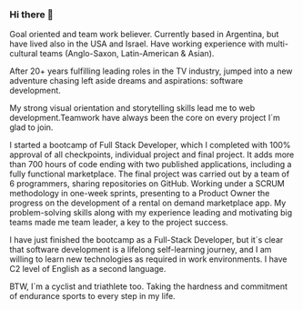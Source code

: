 ### Hi there 👋

Goal oriented and team work believer. Currently based in Argentina, but have lived also in the USA and Israel. Have working experience with multi-cultural teams (Anglo-Saxon, Latin-American & Asian).

After 20+ years fulfilling leading roles in the TV industry, jumped into a new adventure chasing left aside dreams and aspirations: software development.

My strong visual orientation and storytelling skills lead me to web development.Teamwork have always been the core on every project I´m glad to join.

I started a bootcamp of Full Stack Developer, which I completed with 100% approval of all checkpoints, individual project and final project. It adds more than 700 hours of code ending with two published applications, including a fully functional marketplace. The final project was carried out by a team of 6 programmers, sharing repositories on GitHub. Working under a SCRUM methodology in one-week sprints, presenting to a Product Owner the progress on the development of a rental on demand marketplace app. My problem-solving skills along with my experience leading and motivating big teams made me team leader, a key to the project success.

I have just finished the bootcamp as a Full-Stack Developer, but it´s clear that software development is a lifelong self-learning journey, and I am willing to learn new technologies as required in work environments.
I have C2 level of English as a second language.

BTW, I´m a cyclist and triathlete too. Taking the hardness and commitment of endurance sports to every step in my life.


<!--
**Yoss1800/Yoss1800** is a ✨ _special_ ✨ repository because its `README.md` (this file) appears on your GitHub profile.

Here are some ideas to get you started:

- 🔭 I’m currently working on ...
- 🌱 I’m currently learning ...
- 👯 I’m looking to collaborate on ...
- 🤔 I’m looking for help with ...
- 💬 Ask me about ...
- 📫 How to reach me: ...
- 😄 Pronouns: ...
- ⚡ Fun fact: ...
-->
